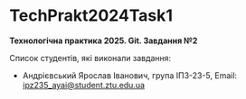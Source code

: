 # TechPrakt2024Task1
**Технологічна практика 2025. Git. Завдання №2**

Список студентів, які виконали завдання:
* Андрієвський Ярослав Іванович, група ІПЗ-23-5, Email: ipz235_ayai@student.ztu.edu.ua
